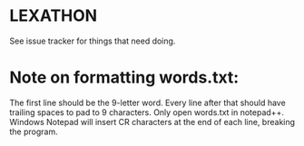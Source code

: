 # LEXATHON

See issue tracker for things that need doing.


# Note on formatting words.txt:
The first line should be the 9-letter word.
Every line after that should have trailing spaces to pad to 9 characters.
Only open words.txt in notepad++. Windows Notepad will insert CR characters at the end of each line, breaking the program.
